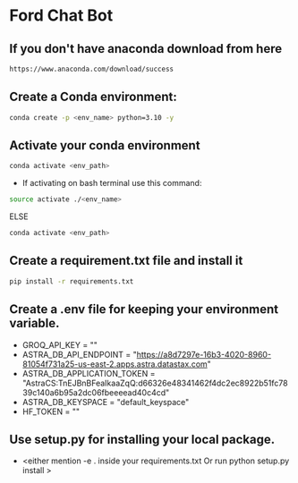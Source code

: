 # Ford Chat Bot 

## If you don't have anaconda download from here
```bash 
https://www.anaconda.com/download/success 
```
## Create a Conda environment:

```bash
conda create -p <env_name> python=3.10 -y
```
## Activate your conda environment

```bash
conda activate <env_path>
```
- If activating on bash terminal use this command:

```bash
source activate ./<env_name> 
```
ELSE
```bash
conda activate <env_path>
```

## Create a requirement.txt file and install it

```bash
pip install -r requirements.txt
```
## Create a .env file for keeping your environment variable.
- GROQ_API_KEY = ""
- ASTRA_DB_API_ENDPOINT = "https://a8d7297e-16b3-4020-8960-81054f731a25-us-east-2.apps.astra.datastax.com"
- ASTRA_DB_APPLICATION_TOKEN = "AstraCS:TnEJBnBFeaIkaaZqQ:d66326e48341462f4dc2ec8922b51fc7839c140a6b95a2dc06fbeeeead40c4cd"
- ASTRA_DB_KEYSPACE = "default_keyspace"
- HF_TOKEN = ""


## Use setup.py for installing your local package.
- <either mention -e . inside your requirements.txt Or run python setup.py install >

